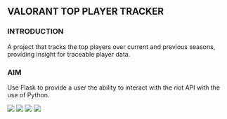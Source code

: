 ## VALORANT TOP PLAYER TRACKER

### INTRODUCTION
A project that tracks the top players over current and previous seasons, providing insight for traceable player data.

### AIM
Use Flask to provide a user the ability to interact with the riot API with the use of Python. 

<img src="https://img.shields.io/badge/language-Python-blue.svg" style="zoom:100%;" /> <img src="https://img.shields.io/badge/language-HTML-green.svg" style="zoom:100%;" /> <img src="https://img.shields.io/badge/language-CSS-orange.svg" style="zoom:100%;" /> <img src="https://img.shields.io/badge/package-FLASK-lightblue.svg" style="zoom:100%;" />
